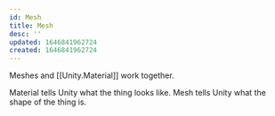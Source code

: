 ```yaml
---
id: Mesh
title: Mesh
desc: ''
updated: 1646841962724
created: 1646841962724
---
```


Meshes and [[Unity.Material]] work together. 

Material tells Unity what the thing looks like.
Mesh tells Unity what the shape of the thing is.


